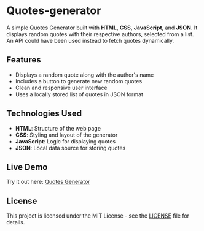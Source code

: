 # Quotes-generator

A simple Quotes Generator built with **HTML**, **CSS**, **JavaScript**, and **JSON**. It displays random quotes with their respective authors, selected from a list. An API could have been used instead to fetch quotes dynamically.

## Features

- Displays a random quote along with the author's name
- Includes a button to generate new random quotes
- Clean and responsive user interface
- Uses a locally stored list of quotes in JSON format

## Technologies Used

- **HTML**: Structure of the web page
- **CSS**: Styling and layout of the generator
- **JavaScript**: Logic for displaying quotes
- **JSON**: Local data source for storing quotes

## Live Demo

Try it out here: [Quotes Generator](https://codewiththelma.github.io/Quotes-generator/)

## License

This project is licensed under the MIT License - see the [LICENSE](LICENSE) file for details.

